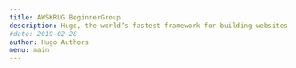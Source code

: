 ```yaml
---
title: AWSKRUG BeginnerGroup
description: Hugo, the world’s fastest framework for building websites
#date: 2019-02-28
author: Hugo Authors
menu: main
---
```

